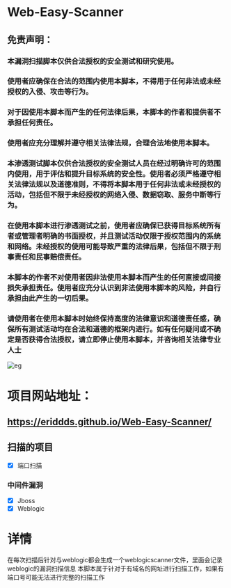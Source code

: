 # Web-Easy-Scanner

## 免责声明：
### 本漏洞扫描脚本仅供合法授权的安全测试和研究使用。
### 使用者应确保在合法的范围内使用本脚本，不得用于任何非法或未经授权的入侵、攻击等行为。
### 对于因使用本脚本而产生的任何法律后果，本脚本的作者和提供者不承担任何责任。
### 使用者应充分理解并遵守相关法律法规，合理合法地使用本脚本。
### 本渗透测试脚本仅供合法授权的安全测试人员在经过明确许可的范围内使用，用于评估和提升目标系统的安全性。使用者必须严格遵守相关法律法规以及道德准则，不得将本脚本用于任何非法或未经授权的活动，包括但不限于未经授权的网络入侵、数据窃取、服务中断等行为。
### 在使用本脚本进行渗透测试之前，使用者应确保已获得目标系统所有者或管理者明确的书面授权，并且测试活动仅限于授权范围内的系统和网络。未经授权的使用可能导致严重的法律后果，包括但不限于刑事责任和民事赔偿责任。
### 本脚本的作者不对使用者因非法使用本脚本而产生的任何直接或间接损失承担责任。使用者应充分认识到非法使用本脚本的风险，并自行承担由此产生的一切后果。
### 请使用者在使用本脚本时始终保持高度的法律意识和道德责任感，确保所有测试活动均在合法和道德的框架内进行。如有任何疑问或不确定是否获得合法授权，请立即停止使用本脚本，并咨询相关法律专业人士

![eg](https://github.com/user-attachments/assets/b900d723-6ffa-4bc5-ae77-f87a229db79e)

# 项目网站地址：
## https://eriddds.github.io/Web-Easy-Scanner/

## 扫描的项目

- [x] 端口扫描

### 中间件漏洞

- [x] Jboss
- [x] Weblogic

# 详情

在每次扫描后针对与weblogic都会生成一个weblogicscanner文件，里面会记录weblogic的漏洞扫描信息
本脚本属于针对于有域名的网址进行扫描工作，如果有端口号可能无法进行完整的扫描工作
